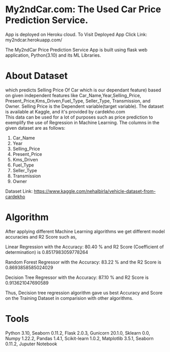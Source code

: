 # My2ndCar.com: The Used Car Price Prediction Service.
App is deployed on Heroku cloud.
To Visit Deployed App Click Link: my2ndcar.herokuapp.com/ 

The My2ndCar Price Prediction Service App is built using flask web application, Python(3.10) and its ML Libraries.

# About Dataset
 which predicts Selling Price Of Car which is our dependant feature) based on given independent features like Car_Name,Year,Selling_Price,	Present_Price,Kms_Driven,Fuel_Type,	Seller_Type, Transmission, and Owner. Selling Price is the Dependent variable(target variable). The dataset is available at Kaggle, and it's provided by cardekho.com  
This data can be used for a lot of purposes such as price prediction to exemplify the use of Regression in Machine Learning.
The columns in the given dataset are as follows:
1. Car_Name
2. Year
3. Selling_Price
4. Present_Price
5. Kms_Driven
6. Fuel_Type
7. Seller_Type
8. Transmission
9. Owner

Dataset Link: https://www.kaggle.com/nehalbirla/vehicle-dataset-from-cardekho 

# Algorithm 

After applying different Machine Learning algorithms we get different model accuracies and R2 Score such as,

Linear Regression with the Accuracy: 80.40 % and R2 Score (Coefficient of determination) is 0.8517983059778264

Random Forest Regressor with the Accuracy: 83.22 % and the R2 Score is 0.8693858585024029

Decision Tree Regressor with the Accuracy: 87.10 % and R2 Score is 0.913621047690589 

Thus, Decision tree regression algorithm gave us best Accuracy and Score on the Training Dataset in comparision with other algorithms.

# Tools 

Python 3.10, Seaborn 0.11.2, Flask 2.0.3, Gunicorn 20.1.0, Sklearn 0.0, Numpy 1.22.2, Pandas 1.4.1, Scikit-learn 1.0.2, Matplotlib 3.5.1,  Seaborn 0.11.2, Juputer Notebook 


